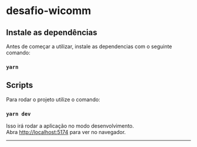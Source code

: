 # desafio-wicomm

## Instale as dependências

Antes de começar a utilizar, instale as dependencias com o seguinte comando:

### `yarn`

## Scripts

Para rodar o projeto utilize o comando:

### `yarn dev`

Isso irá rodar a aplicação no modo desenvolvimento.\
Abra [http://localhost:5174](http://localhost:5174) para ver no navegador.

---
